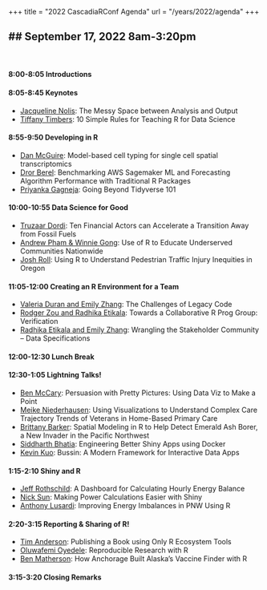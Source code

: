 +++
title = "2022 CascadiaRConf Agenda"
url = "/years/2022/agenda"
+++

<style>
td {vertical-align:top;}
.agenda {
border-width:2px;
border-style:solid;
border-color:black;
border-collapse: collapse;
width:60%;
}

th, td {
  padding: 10px;
}

.agenda td {
border-width:1px;
border-style:solid;
border-color:black;
}

.agendaLink {color: blue; text-decoration: none;}
.agendaLink:hover {text-decoration: underline;}
.agendaLink:active {color: black;}
.agendaLink:visited {color: purple;}

.timecontainer {width:20%;}
.trainingcontainer {width:20%;}
.descriptioncontainer {width:60%px;}

</style>

<!-- </style> -->


## ## September 17, 2022 8am-3:20pm
<br>

#### 8:00-8:05 Introductions

#### 8:05-8:45 Keynotes 

* [Jacqueline Nolis](/speakers/keynote/jacqueline_nolis): The Messy Space between Analysis and Output
* [Tiffany Timbers](/speakers/keynote/tiffany_timbers): 10 Simple Rules for Teaching R for Data Science

#### 8:55-9:50 Developing in R

* [Dan McGuire](/speakers/session/dan_mcguire): Model-based cell typing for single cell spatial transcriptomics
* [Dror Berel](/speakers/session/dror_berel): Benchmarking AWS Sagemaker ML and Forecasting Algorithm Performance with Traditional R Packages
* [Priyanka Gagneja](/speakers/session/priyanka_gagneja): Going Beyond Tidyverse 101

#### 10:00-10:55 Data Science for Good

* [Truzaar Dordi](/speakers/session/truzaar_dordi): Ten Financial Actors can Accelerate a Transition Away from Fossil Fuels
* [Andrew Pham & Winnie Gong](/speakers/session/andrew_pham): Use of R to Educate Underserved Communities Nationwide
* [Josh Roll](/speakers/session/josh_roll): Using R to Understand Pedestrian Traffic Injury Inequities in Oregon

#### 11:05-12:00 Creating an R Environment for a Team

* [Valeria Duran and Emily Zhang](/speakers/session/valeria_duran): The Challenges of Legacy Code
* [Rodger Zou and Radhika Etikala](/speakers/session/rodger_zou): Towards a Collaborative R Prog Group: Verification
* [Radhika Etikala and Emily Zhang](/speakers/session/radhika_etikala): Wrangling the Stakeholder Community – Data Specifications

#### 12:00-12:30 Lunch Break

#### 12:30-1:05 Lightning Talks!

* [Ben McCary](/speakers/lightning/ben_mccary): Persuasion with Pretty Pictures: Using Data Viz to Make a Point
* [Meike Niederhausen](/speakers/lightning/meike_niederhausen): Using Visualizations to Understand Complex Care Trajectory Trends of Veterans in Home-Based Primary Care
* [Brittany Barker](/speakers/lightning/brittany_barker): Spatial Modeling in R to Help Detect Emerald Ash Borer, a New Invader in the Pacific Northwest
* [Siddharth Bhatia](/speakers/lightning/siddharth_bhatia): Engineering Better Shiny Apps using Docker
* [Kevin Kuo](/speakers/lightning/kevin_kuo): Bussin: A Modern Framework for Interactive Data Apps

#### 1:15-2:10 Shiny and R

* [Jeff Rothschild](/speakers/session/jeff_rothschild): A Dashboard for Calculating Hourly Energy Balance
* [Nick Sun](/speakers/session/nick_sun): Making Power Calculations Easier with Shiny
* [Anthony Lusardi](/speakers/session/anthony_lusardi): Improving Energy Imbalances in PNW Using R

#### 2:20-3:15 Reporting & Sharing of R!

* [Tim Anderson](/speakers/session/tim_anderson): Publishing a Book using Only R Ecosystem Tools
* [Oluwafemi Oyedele](/speakers/session/oluwafemi_oyedele): Reproducible Research with R
* [Ben Matherson](/speakers/session/ben_matheson): How Anchorage Built Alaska’s Vaccine Finder with R

#### 3:15-3:20 Closing Remarks

<br><br><br>




